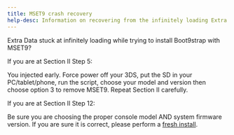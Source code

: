 ```yaml
---
title: MSET9 crash recovery
help-desc: Information on recovering from the infinitely loading Extra Data ARM9 crash (Spinning Square)
---
```


Extra Data stuck at infinitely loading while trying to install Boot9strap with MSET9?

If you are at Section II Step 5: 

You injected early. Force power off your 3DS, put the SD in your PC/tablet/phone, run the script, choose your model and version then choose option 3 to remove MSET9. Repeat Section II carefully.

If you are at Section II Step 12:

Be sure you are choosing the proper console model AND system firmware version. If you are sure it is correct, please perform a [fresh install](https://wiki.hacks.guide/wiki/3DS:MSET9_fresh).
